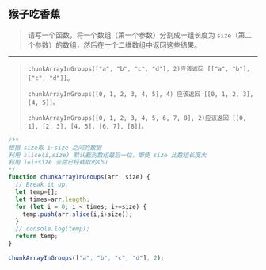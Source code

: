 ## 猴子吃香蕉

> 请写一个函数，将一个数组（第一个参数）分割成一组长度为 `size`（第二个参数）的数组，然后在一个二维数组中返回这些结果。

---

> `chunkArrayInGroups(["a", "b", "c", "d"], 2)应该返回 [["a", "b"], ["c", "d"]]`。
>
> `chunkArrayInGroups([0, 1, 2, 3, 4, 5], 4) 应该返回 [[0, 1, 2, 3], [4, 5]]。`
>
> `chunkArrayInGroups([0, 1, 2, 3, 4, 5, 6, 7, 8], 2)应该返回 [[0, 1], [2, 3], [4, 5], [6, 7], [8]]。`

```js
/**
根据 size取 i~size 之间的数据
利用 slice(i,size) 默认截到数组最后一位，即使 size 比数组长度大
利用 i=i+size 去除已经截取的shu
*/
function chunkArrayInGroups(arr, size) {
  // Break it up.
  let temp=[];  
  let times=arr.length;
  for (let i = 0; i < times; i+=size) {
    temp.push(arr.slice(i,i+size));
  }
  // console.log(temp);
  return temp;
}

chunkArrayInGroups(["a", "b", "c", "d"], 2);
```

